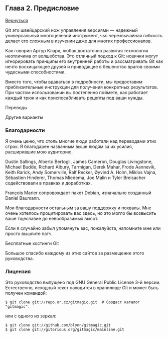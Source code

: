 ## Глава 2. Предисловие
[Вернуться](./)

Git это швейцарский нож управления версиями — надежный универсальный многоцелевой инструмент, чья черезвычайная гибкость делает его сложным в изучении даже для многих профессионалов.

Как говорил Артур Кларк, любая достаточно развитая технология неотличима от волшебства. Это отличный подход к Git: новички могут игнорировать принципы его внутренней работы и рассматривать Git как нечто восхищающее друзей и приводящее в бешенство врагов своими чудесными способностями.

Вместо того, чтобы вдаваться в подробности, мы предоставим приблизительные инструкции для получения конкретных результатов. При частом использовании вы постепенно поймете, как работает каждый трюк и как приспосабливать рецепты под ваши нужды.

Переводы

Другие варианты

### Благодарности

Я очень ценю, что столь многие люди работали над переводами этих строк. Я благодарен названным выше людям за их усилия, расширившие мою аудиторию.

Dustin Sallings, Alberto Bertogli, James Cameron, Douglas Livingstone, Michael Budde, Richard Albury, Tarmigan, Derek Mahar, Frode Aannevik, Keith Rarick, Andy Somerville, Ralf Recker, Øyvind A. Holm, Miklos Vajna, Sébastien Hinderer, Thomas Miedema, Joe Malin и Tyler Breisacher содействовали в правках и доработках.

François Marier сопровождает пакет Debian, изначально созданный Daniel Baumann.

Мои благодарности остальным за вашу поддержку и похвалы. Мне очень хотелось процитировать вас здесь, но это могло бы возвысить ваше тщеславие до невообразимых высот.

Если я случайно забыл упомянуть вас, пожалуйста, напомните мне или просто вышлите патч.

Бесплатные хостинги Git

Большое спасибо каждому из этих сайтов за размещение этого руководства.

### Лицензия

Это руководство выпущено под GNU General Public License 3-й версии. Естественно, исходный текст находится в хранилище Git и может быть получен командой:

```
$ git clone git://repo.or.cz/gitmagic.git  # Создаст каталог "gitmagic".
```

или с одного из зеркал:

```
$ git clone git://github.com/blynn/gitmagic.git
$ git clone git://gitorious.org/gitmagic/mainline.git
```

